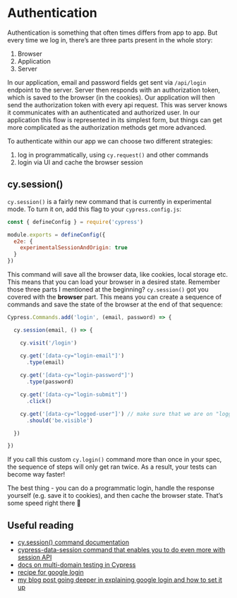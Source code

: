 # Authentication

Authentication is something that often times differs from app to app. But every time we log in, there’s are three parts present in the whole story:

1. Browser
2. Application
3. Server

In our application, email and password fields get sent via `/api/login` endpoint to the server. Server then responds with an authorization token,
which is saved to the browser (in the cookies). Our application will then send the authorization token with every api request. This was server knows it communicates with an authenticated and authorized user. In our application this flow is represented in its simplest form, but things can get more complicated as the authorization methods get more advanced.

To authenticate within our app we can choose two different strategies:

1. log in programmatically, using `cy.request()` and other commands
2. login via UI and cache the browser session

## cy.session()
`cy.session()` is a fairly new command that is currently in experimental mode. To turn it on, add this flag to your `cypress.config.js`:
```js
const { defineConfig } = require('cypress')

module.exports = defineConfig({
  e2e: {
    experimentalSessionAndOrigin: true
  }
})
```

This command will save all the browser data, like cookies, local storage etc. This means that you can load your browser in a desired state. Remember those three parts I mentioned at the beginning? `cy.session()` got you covered with the **browser** part. This means you can create a sequence of commands and save the state of the browser at the end of that sequence:

```js
Cypress.Commands.add('login', (email, password) => {

  cy.session(email, () => {

    cy.visit('/login')

    cy.get('[data-cy="login-email"]')
      .type(email)
    
    cy.get('[data-cy="login-password"]')
      .type(password)

    cy.get('[data-cy="login-submit"]')
      .click()

    cy.get('[data-cy="logged-user"]') // make sure that we are on "logged in" screen
      .should('be.visible')

  })

})
```

If you call this custom `cy.login()` command more than once in your spec, the sequence of steps will only get ran twice. As a result, your tests can become way faster!

The best thing - you can do a programmatic login, handle the response yourself (e.g. save it to cookies), and then cache the browser state. That’s some speed right there 🚀

## Useful reading
* [cy.session() command documentation](https://docs.cypress.io/api/commands/session)
* [cypress-data-session command that enables you to do even more with session API](https://github.com/bahmutov/cypress-data-session)
* [docs on multi-domain testing in Cypress](https://dev.to/cypress/multi-domain-origin-testing-in-cypress-1aog)
* [recipe for google login](https://docs.cypress.io/guides/end-to-end-testing/google-authentication)
* [my blog post going deeper in explaining google login and how to set it up](https://filiphric.com/google-sign-in-with-cypress)